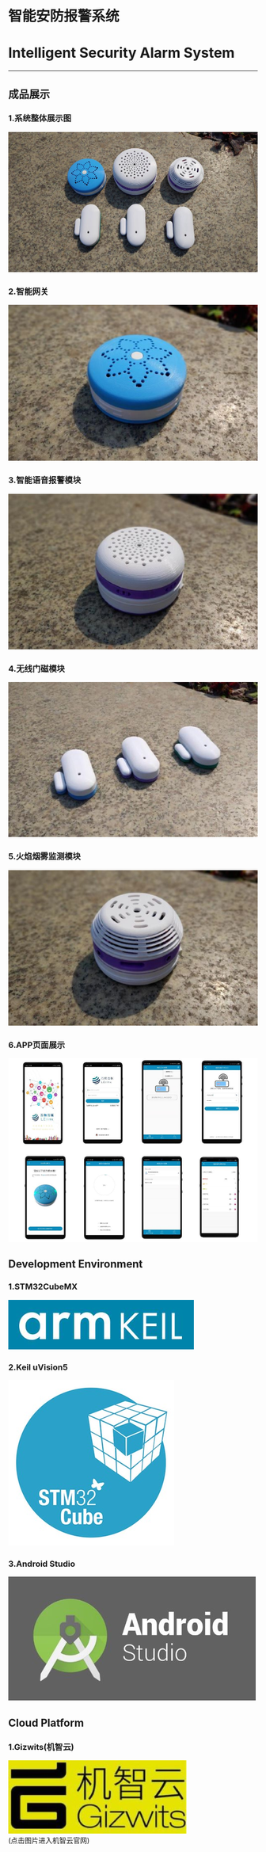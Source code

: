 # 智能安防报警系统
# Intelligent Security Alarm System
****
## 成品展示
### 1.系统整体展示图
![](Photo/Photo2.jpg)
### 2.智能网关
![](Photo/Photo-网关.jpg)
### 3.智能语音报警模块
![](Photo/Photo-语音报警器.jpg)
### 4.无线门磁模块
![](Photo/Photo-无线门磁.jpg)
### 5.火焰烟雾监测模块
![](Photo/Photo-气体监控模块.jpg)
### 6.APP页面展示
![](Photo/Photo4.jpg)
## Development Environment
### 1.STM32CubeMX
[![](Photo/keil.jpg)](http://www.keil.com/)
### 2.Keil uVision5
[![](Photo/stm32cubemx.jpg)](https://www.st.com/zh/development-tools/stm32cubemx.html)
### 3.Android Studio
[![](Photo/android-studio-logo.jpg)](https://developer.android.com/studio)
## Cloud Platform
### 1.Gizwits(机智云)
[![](Photo/Gizwits.jpg)](http://www.gizwits.com/)  
(点击图片进入机智云官网)




